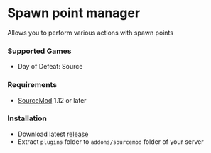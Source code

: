 # Spawn point manager

Allows you to perform various actions with spawn points

### Supported Games

* Day of Defeat: Source

### Requirements

* [SourceMod](https://www.sourcemod.net) 1.12 or later

### Installation

* Download latest [release](https://github.com/dronelektron/spawn-point-manager/releases)
* Extract `plugins` folder to `addons/sourcemod` folder of your server
